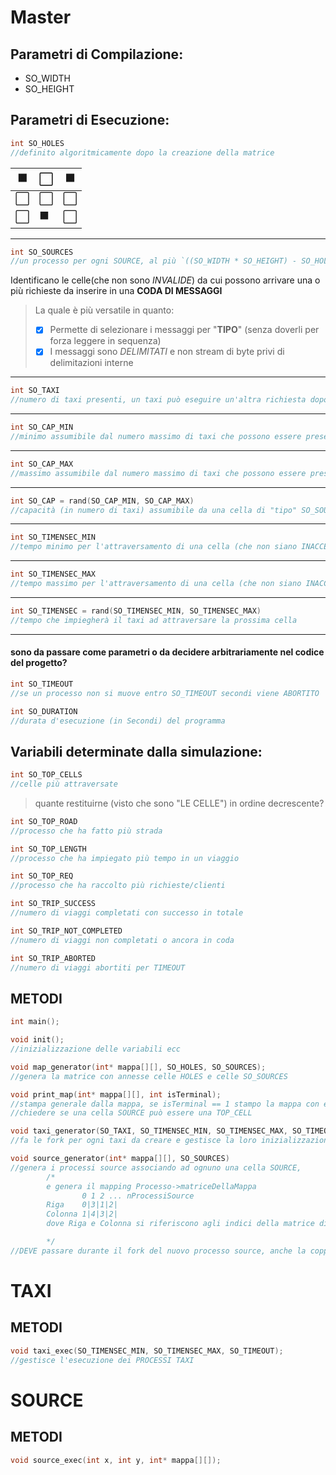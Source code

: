 # Master

## Parametri di Compilazione:
- SO_WIDTH
- SO_HEIGHT

## Parametri di Esecuzione:
```c
int SO_HOLES
//definito algoritmicamente dopo la creazione della matrice
```
⬛|⬜|⬛
-|-|-
⬜|⬜|⬜
⬜|⬛|⬜

***

```c
int SO_SOURCES
//un processo per ogni SOURCE, al più `((SO_WIDTH * SO_HEIGHT) - SO_HOLES)`
```

Identificano le celle(che non sono *INVALIDE*) da cui possono arrivare una o più richieste da inserire in una **CODA DI MESSAGGI**

> La quale è più versatile in quanto:
> - [x] Permette di selezionare i messaggi per "**TIPO**" (senza doverli per forza leggere in sequenza)
> - [x] I messaggi sono *DELIMITATI* e non stream di byte privi di delimitazioni interne

***

```c
int SO_TAXI
//numero di taxi presenti, un taxi può eseguire un'altra richiesta dopo averne terminata una
```

***

```c
int SO_CAP_MIN
//minimo assumibile dal numero massimo di taxi che possono essere presenti in una cella contemporaneamente
```

***

```c
int SO_CAP_MAX
//massimo assumibile dal numero massimo di taxi che possono essere presenti in una cella contemporaneamente
```

***

```c
int SO_CAP = rand(SO_CAP_MIN, SO_CAP_MAX)
//capacità (in numero di taxi) assumibile da una cella di "tipo" SO_SOURCES
```

***

```c
int SO_TIMENSEC_MIN
//tempo minimo per l'attraversamento di una cella (che non siano INACCESSIBILI)
```

***

```c
int SO_TIMENSEC_MAX
//tempo massimo per l'attraversamento di una cella (che non siano INACCESSIBILI)
```

***

```c
int SO_TIMENSEC = rand(SO_TIMENSEC_MIN, SO_TIMENSEC_MAX)
//tempo che impiegherà il taxi ad attraversare la prossima cella 
```

***

#### sono da passare come parametri o da decidere arbitrariamente nel codice del progetto?

```c
int SO_TIMEOUT
//se un processo non si muove entro SO_TIMEOUT secondi viene ABORTITO
```

```c
int SO_DURATION
//durata d'esecuzione (in Secondi) del programma
```
## Variabili determinate dalla simulazione:

```c
int SO_TOP_CELLS
//celle più attraversate
```
> quante restituirne (visto che sono "LE CELLE") in ordine decrescente?

```c
int SO_TOP_ROAD
//processo che ha fatto più strada
```

```c
int SO_TOP_LENGTH
//processo che ha impiegato più tempo in un viaggio
```

```c
int SO_TOP_REQ
//processo che ha raccolto più richieste/clienti
```

```c
int SO_TRIP_SUCCESS
//numero di viaggi completati con successo in totale
```

```c
int SO_TRIP_NOT_COMPLETED
//numero di viaggi non completati o ancora in coda
```

```c
int SO_TRIP_ABORTED
//numero di viaggi abortiti per TIMEOUT
```

## METODI
```c
int main();

void init(); 
//inizializzazione delle variabili ecc

void map_generator(int* mappa[][], SO_HOLES, SO_SOURCES); 
//genera la matrice con annesse celle HOLES e celle SO_SOURCES

void print_map(int* mappa[][], int isTerminal);
//stampa generale dalla mappa, se isTerminal == 1 stampo la mappa con evidenziate SOURCES e SO_TOP_CELLS
//chiedere se una cella SOURCE può essere una TOP_CELL 

void taxi_generator(SO_TAXI, SO_TIMENSEC_MIN, SO_TIMENSEC_MAX, SO_TIMEOUT);
//fa le fork per ogni taxi da creare e gestisce la loro inizializzazione, chiama taxi_exec(SO_TIMENSEC_MIN, SO_TIMENSEC_MAX, SO_TIMEOUT);

void source_generator(int* mappa[][], SO_SOURCES)
//genera i processi source associando ad ognuno una cella SOURCE, 
        /*
        e genera il mapping Processo->matriceDellaMappa
                0 1 2 ... nProcessiSource
        Riga    0|3|1|2|
        Colonna 1|4|3|2|
        dove Riga e Colonna si riferiscono agli indici della matrice di interi che contiene la mappa

        */
//DEVE passare durante il fork del nuovo processo source, anche la coppia [riga][col] associata al processo appena forkato source
```
# TAXI

## METODI

```c
void taxi_exec(SO_TIMENSEC_MIN, SO_TIMENSEC_MAX, SO_TIMEOUT);
//gestisce l'esecuzione dei PROCESSI TAXI
```

# SOURCE

## METODI

```c
void source_exec(int x, int y, int* mappa[][]);
```
